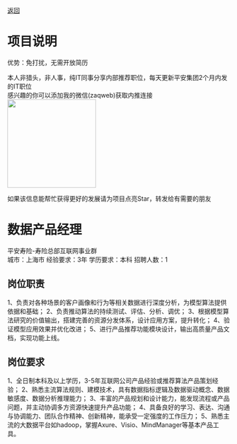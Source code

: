 [返回](../)

# 项目说明

优势：免打扰，无需开放简历

本人非猎头，非人事，纯IT同事分享内部推荐职位，每天更新平安集团2个月内发的IT职位  
感兴趣的你可以添加我的微信(zaqweb)获取内推连接  
<img src="https://github.com/zaqweb/PA-IT-JOBS/blob/master/WechatICode.jpeg"  height="200" width="200">

如果该信息能帮忙获得更好的发展请为项目点亮Star，转发给有需要的朋友

# 数据产品经理
平安寿险-寿险总部互联网事业群  
城市：上海市 经验要求：3年 学历要求：本科  招聘人数：1

## 岗位职责
1、负责对各种场景的客户画像和行为等相关数据进行深度分析，为模型算法提供依据和基础；
2、负责推动算法的持续测试、评估、分析、调优；
3、根据模型算法研究的价值输出，搭建完善的资源分发体系，设计应用方案，提升转化；
4、验证模型应用效果并优化改进；
5、进行产品推荐功能模块设计，输出高质量产品文档，实现功能上线。

## 岗位要求
1、全日制本科及以上学历，3-5年互联网公司产品经验或推荐算法产品策划经验；
2、熟悉主流算法规则、建模技术，具有数据指标逻辑及数据驱动概念、数据敏感度、数据分析推理能力；
3、丰富的产品规划和设计能力，能发现流程或产品问题，并主动协调多方资源快速提升产品功能；
4、具备良好的学习、表达、沟通与协调能力、团队合作精神、创新精神，能承受一定强度的工作压力；
5、熟悉主流的大数据平台如hadoop，掌握Axure、Visio、MindManager等基本产品工具。





